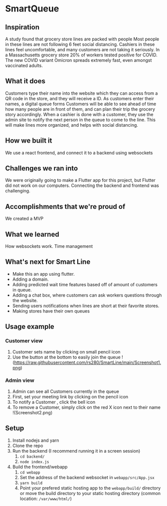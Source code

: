 # SmartQueue

## Inspiration

A study found that grocery store lines are packed with people
Most people in these lines are not following 6 feet social distancing. 
Cashiers in these lines feel uncomfortable, and many customers are not taking it seriously. 
In a Massachusetts grocery store 20% of workers tested positive for COVID. 
The new COVID variant Omicron spreads extremely fast, even amongst vaccinated adults. 


## What it does

Customers type their name into the website which they can access from a QR code in the store, and they will receive a ID.
As customers enter their names, a digital queue forms
Customers will be able to see ahead of time how many people are in front of them, and can plan their trip the grocery story accordingly. 
When a cashier is done with a customer, they use the admin site to notify the next person in the queue to come to the line. 
This will make lines more organized, and helps with social distancing. 

## How we built it

We use a react frontend, and connect it to a backend using websockets

## Challenges we ran into

We were originally going to make a Flutter app for this project, but Flutter did not work on our computers. Connecting the backend and frontend was challenging.

## Accomplishments that we're proud of

We created a MVP

## What we learned

How websockets work. Time management

## What's next for Smart Line

- Make this an app using flutter. 
- Adding a domain. 
- Adding predicted wait time features based off of amount of customers in queue.
- Adding a chat box, where customers can ask workers questions through the website. 
- Sending users notifications when lines are short at their favorite stores.
- Making stores have their own queues 

## Usage example
### Customer view
1. Customer sets name by clicking on small pencil icon
2. Use the button at the bottom to easily join the queue
!(https://raw.githubusercontent.com/rs280/SmartLine/main/Screenshot1.png)
### Admin view
1. Admin can see all Customers currently in the queue
2. First, set your meeting link by clicking on the pencil icon
3. To notify a Customer , click the bell icon
4. To remove a Customer, simply click on the red X icon next to their name
!(Screenshot2.png)

## Setup
1. Install nodejs and yarn
2. Clone the repo
3. Run the backend (I recommend running it in a screen session)
   1. `cd backend/`
   2. `node index.js`
4. Build the frontend/webapp
   1. `cd webapp`
   2. Set the address of the backend websocket in `webapp/src/App.jsx`
   3. `yarn build`
   4. Point your prefered static hosting app to the `webapp/build/` directory or move the build directory to your static hosting directory (common location: `/var/www/html/`)


